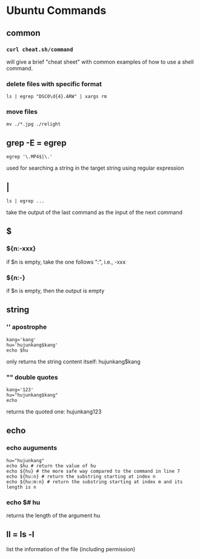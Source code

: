 # Ubuntu Commands

## common
### ```curl cheat.sh/command``` 
will give a brief "cheat sheet" with common examples of how to use a shell command.

### delete files with specific format
``` shell
ls | egrep "DSC0\d{4}.ARW" | xargs rm
```

### move files
``` shell
mv ./*.jpg ./relight
```


## grep -E = egrep
``` shell
egrep '\.MP4$|\.'
```
used for searching a string in the target string using regular expression

## |
``` shell
ls | egrep ...
```
take the output of the last command as the input of the next command

## $

### ${n:-xxx}
if $n is empty, take the one follows ":", i.e., -xxx

### ${n:-}
if $n is empty, then the output is empty

## string
### '' apostrophe

``` shell
kang='kang'
hu='hujunkang$kang'
echo $hu
```
only returns the string content itself: hujunkang$kang

### "" double quotes
``` shell
kang='123'
hu="hujunkang$kang"
echo
```
returns the quoted one: hujunkang123

## echo 

### echo auguments
``` shell
hu="hujunkang"
echo $hu # return the value of hu
echo ${hu} # the more safe way compared to the command in line 7
echo ${hu:n} # return the substring starting at index n
echo ${hu:m:n} # return the substring starting at index m and its length is n
```

### echo $# hu
returns the length of the argument hu


## ll = ls -l
list the information of the file (including permission)